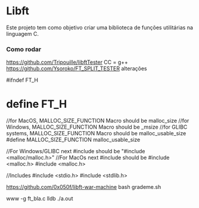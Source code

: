 # Libft

Este projeto tem como objetivo criar uma biblioteca de funções utilitárias na linguagem C.


### Como rodar
https://github.com/Tripouille/libftTester
CC		= g++
https://github.com/Ysoroko/FT_SPLIT_TESTER
alterações

#ifndef FT_H
# define FT_H

//for MacOS, MALLOC_SIZE_FUNCTION Macro should be malloc_size 
//for Windows, MALLOC_SIZE_FUNCTION Macro should be _msize 
//for GLIBC systems, MALLOC_SIZE_FUNCTION Macro should be malloc_usable_size
#define MALLOC_SIZE_FUNCTION malloc_usable_size

//For Windows/GLIBC next #include should be "#include <malloc/malloc.h>" 
//For MacOs next #include should be #include <malloc.h> 
#include <malloc.h>


//Includes
#include <stdio.h>
#include <stdlib.h>


https://github.com/0x050f/libft-war-machine
bash grademe.sh

www -g ft_bla.c
lldb ./a.out